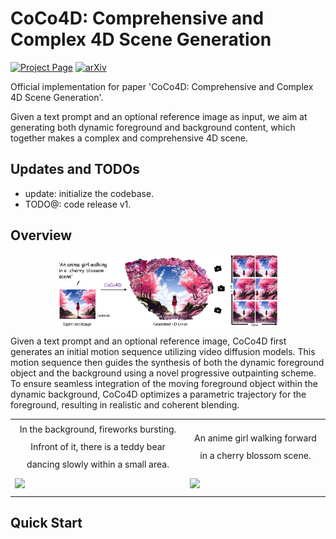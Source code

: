 # CoCo4D: Comprehensive and Complex 4D Scene Generation

[![Project Page](https://img.shields.io/badge/Project-Website-green)](https://colezwhy.github.io/coco4d/)
[![arXiv](https://img.shields.io/badge/arXiv-2506.19798-b31b1b.svg)](https://arxiv.org/abs/2506.19798) 

Official implementation for paper 'CoCo4D: Comprehensive and Complex 4D Scene Generation'.

Given a text prompt and an optional reference image as input, we aim at generating both dynamic foreground and background content, which together makes a complex and comprehensive 4D scene.

## Updates and TODOs
- update: initialize the codebase.
- TODO@: code release v1.

## Overview
<div align="center">
<img src="./assets/teaser.png" width="70%" alt="Teaser" align="center">    
</div>

Given a text prompt and an optional reference image, CoCo4D first generates an initial motion sequence utilizing video diffusion models. This motion sequence then guides the synthesis of both the dynamic foreground object and the background using a novel progressive outpainting scheme. To ensure seamless integration of the moving foreground object within the dynamic background, CoCo4D optimizes a parametric trajectory for the foreground, resulting in realistic and coherent blending.


<table class="center" width="75%">
    <tr style="line-height: 2">
      <td width=32% style="border: none; text-align: center">In the background, fireworks bursting. Infront of it, there is a teddy bear dancing slowly within a small area.</td>
      <td width=28% style="border: none; text-align: center">An anime girl walking forward
      in a cherry blossom scene.</td>
    </tr>
    <tr style="line-height: 2">
      <td width=35% style="border: none"><img src="./assets/firework.gif"></td>
      <td width=28% style="border: none"><img src="./assets/cherry.gif"></td>
    </tr>
 </table>

 ## Quick Start